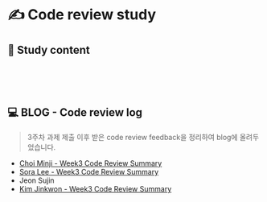 # ✍ Code review study

## 📄 Study content
<br>
<br>
<br>

## 💻 BLOG - Code review log
> 3주차 과제 제출 이후  받은 code review feedback을 정리하여 blog에 올려두었습니다.
<!-- [Choi Minji](your blog url) 와 같이 표시 -->
- [Choi Minji - Week3 Code Review Summary](https://developerntraveler.tistory.com/105)
- [Sora Lee - Week3 Code Review Summary](https://velog.io/@sora2821/3%EC%A3%BC%EC%B0%A8-%EA%B3%BC%EC%A0%9C-%EC%BD%94%EB%93%9C-%EB%A6%AC%EB%B7%B0)
- Jeon Sujin
- [Kim Jinkwon - Week3 Code Review Summary](https://velog.io/@effort_jk/3%EC%A3%BC%EC%B0%A8-%EA%B3%BC%EC%A0%9C-Review)
